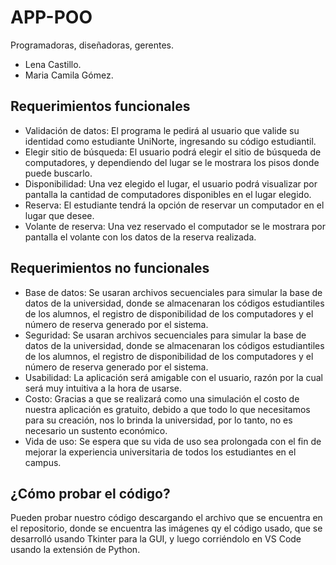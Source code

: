# APP-POO
Programadoras, diseñadoras, gerentes.
- Lena Castillo.
- Maria Camila Gómez.

## Requerimientos funcionales
- Validación de datos: El programa le pedirá al usuario que valide su identidad como estudiante UniNorte, ingresando su código estudiantil.
- Elegir sitio de búsqueda: El usuario podrá elegir el sitio de búsqueda de computadores, y dependiendo del lugar se le mostrara los pisos donde puede buscarlo.
- Disponibilidad: Una vez elegido el lugar, el usuario podrá visualizar por pantalla la cantidad de computadores disponibles en el lugar elegido.
- Reserva: El estudiante tendrá la opción de reservar un computador en el lugar que desee.
- Volante de reserva: Una vez reservado el computador se le mostrara por pantalla el volante con los datos de la reserva realizada.

## Requerimientos no funcionales
- Base de datos: Se usaran archivos secuenciales para simular la base de datos de la universidad, donde se almacenaran los códigos estudiantiles de los alumnos, el registro de disponibilidad de los computadores y el número de reserva generado por el sistema.
- Seguridad: Se usaran archivos secuenciales para simular la base de datos de la universidad, donde se almacenaran los códigos estudiantiles de los alumnos, el registro de disponibilidad de los computadores y el número de reserva generado por el sistema.
- Usabilidad: La aplicación será amigable con el usuario, razón por la cual será muy intuitiva a la hora de usarse.
- Costo: Gracias a que se realizará como una simulación el costo de nuestra aplicación es gratuito, debido a que todo lo que necesitamos para su creación, nos lo brinda la universidad, por lo tanto, no es necesario un sustento económico.
- Vida de uso: Se espera que su vida de uso sea prolongada con el fin de mejorar la experiencia universitaria de todos los estudiantes en el campus.

## ¿Cómo probar el código?

Pueden probar nuestro código descargando el archivo que se encuentra en el repositorio, donde se encuentra las imágenes qy el código usado, que se desarrolló usando Tkinter para la GUI, y luego corriéndolo en VS Code usando la extensión de Python. 
